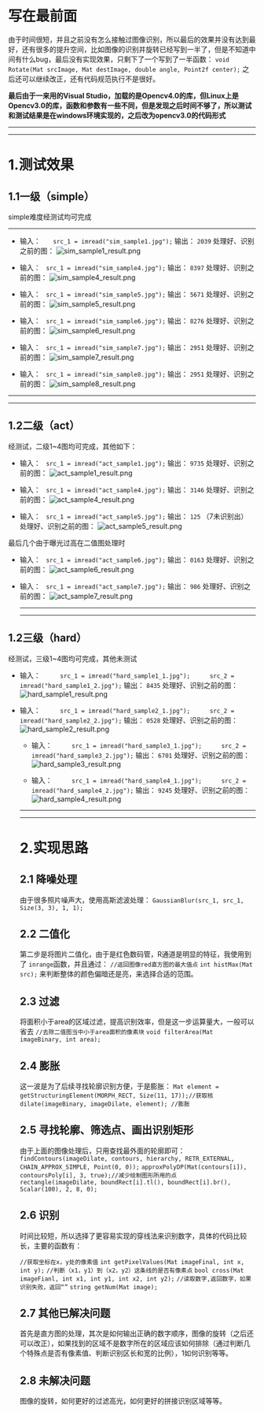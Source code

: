 # 写在最前面

由于时间很短，并且之前没有怎么接触过图像识别，所以最后的效果并没有达到最好，还有很多的提升空间，比如图像的识别并旋转已经写到一半了，但是不知道中间有什么bug，最后没有实现效果，只剩下了一个写到了一半函数：
`void Rotate(Mat srcImage, Mat destImage, double angle, Point2f center);`
之后还可以继续改正，还有代码规范执行不是很好。

**最后由于一来用的Visual Studio，加载的是Opencv4.0的库，但Linux上是Opencv3.0的库，函数和参数有一些不同，但是发现之后时间不够了，所以测试和测试结果是在windows环境实现的，之后改为opencv3.0的代码形式**

***
***

# 1.测试效果

## 1.1一级（simple）
simple难度经测试均可完成

***
- 输入：
`	src_1 = imread("sim_sample1.jpg");`
输出：
`2039`
 处理好、识别之前的图：
![sim_sample1_result.png](https://i.loli.net/2020/10/11/clZNn7EaYpWFrb9.png)

- 输入：
  `	src_1 = imread("sim_sample4.jpg");`
  输出：
  `8397`
   处理好、识别之前的图：
  ![sim_sample4_result.png](https://i.loli.net/2020/10/11/YuhjAK9ZGm5QFoO.png)

- 输入：
  `	src_1 = imread("sim_sample5.jpg");`
  输出：
  `5671`
   处理好、识别之前的图：
  ![sim_sample5_result.png](https://i.loli.net/2020/10/11/iadpc1tbvg5z6ST.png)

- 输入：
  `	src_1 = imread("sim_sample6.jpg");`
  输出：
  `8276`
   处理好、识别之前的图：
  ![sim_sample6_result.png](https://i.loli.net/2020/10/11/pQg9iT3aVcXKURv.png)

- 输入：
  `	src_1 = imread("sim_sample7.jpg");`
  输出：
  `2951`
   处理好、识别之前的图：
  ![sim_sample7_result.png](https://i.loli.net/2020/10/11/LomDU6hHpeiO82V.png)

- 输入：
  `	src_1 = imread("sim_sample8.jpg");`
  输出：
  `2951`
   处理好、识别之前的图：
  ![sim_sample8_result.png](https://i.loli.net/2020/10/11/ZIcqtvnpxAO3NMD.png)

***
***

## 1.2二级（act）
经测试，二级1~4图均可完成，其他如下：

- 输入：
  `	src_1 = imread("act_sample1.jpg");`
  输出：
  `9735`
   处理好、识别之前的图：
  ![act_sample1_result.png](https://i.loli.net/2020/10/11/8VuA4bt6FCJOWUg.png)

- 输入：
  `	src_1 = imread("act_sample4.jpg");`
  输出：
  `3146`
   处理好、识别之前的图：
  ![act_sample4_result.png](https://i.loli.net/2020/10/11/v51fAzWYhcZiTSJ.png)

- 输入：
  `	src_1 = imread("act_sample5.jpg");`
  输出：
  `125`
  （7未识别出）
   处理好、识别之前的图：
  ![act_sample5_result.png](https://i.loli.net/2020/10/11/7mOzByVhdc9W5tk.png)

最后几个由于曝光过高在二值图处理时

- 输入：
  `	src_1 = imread("act_sample6.jpg");`
  输出：
  `0163`
  处理好、识别之前的图：
  ![act_sample6_result.png](https://i.loli.net/2020/10/11/6TsEFzkSOd1Zuva.png)


- 输入：
  `	src_1 = imread("act_sample7.jpg");`
  输出：
  `986`
   处理好、识别之前的图：
  ![act_sample7_result.png](https://i.loli.net/2020/10/11/jhdXWnqJOSwmolP.png)
  
  ***
  ***
## 1.2三级（hard）
经测试，三级1~4图均可完成，其他未测试


- 输入：
  `		src_1 = imread("hard_sample1_1.jpg");`
  `		src_2 = imread("hard_sample1_2.jpg");`
  输出：
  `8435`
   处理好、识别之前的图：
![hard_sample1_result.png](https://i.loli.net/2020/10/11/UztIA5ix2NT8qL3.png)


- 输入：
  `		src_1 = imread("hard_sample2_1.jpg");`
  `		src_2 = imread("hard_sample2_2.jpg");`
  输出：
  `0528`
   处理好、识别之前的图：
  ![hard_sample2_result.png](https://i.loli.net/2020/10/11/BKzhmVC9ZFP1aMd.png)
  
  
  - 输入：
  `		src_1 = imread("hard_sample3_1.jpg");`
  `		src_2 = imread("hard_sample3_2.jpg");`
  输出：
  `6701`
   处理好、识别之前的图：
  ![hard_sample3_result.png](https://i.loli.net/2020/10/11/F8ndRhMPiVTzmKS.png)
  
  
   - 输入：
  `		src_1 = imread("hard_sample4_1.jpg");`
  `		src_2 = imread("hard_sample4_2.jpg");`
  输出：
  `9245`
  处理好、识别之前的图：
  ![hard_sample4_result.png](https://i.loli.net/2020/10/11/qyr3uimL1ZaxjhY.png)
  
  
  ***
  ***
  # 2.实现思路
  
  
  ## 2.1 降噪处理
  
  由于很多照片噪声大，使用高斯滤波处理：
  `GaussianBlur(src_1, src_1, Size(3, 3), 1, 1);`
  
  ## 2.2 二值化
  
  第二步是将图片二值化，由于是红色数码管，R通道是明显的特征，我使用到了 `inrange`函数，并且通过：
  `//返回图像red直方图的最大值点`
  `int histMax(Mat src);`
  来判断整体的颜色偏暗还是亮，来选择合适的范围。
  
  ## 2.3 过滤
  
  将面积小于area的区域过滤，提高识别效率，但是这一步运算量大，一般可以省去
  `//去除二值图当中小于area面积的像素块`
  `void filterArea(Mat imageBinary, int area);`
  ## 2.4 膨胀
  
  这一波是为了后续寻找轮廓识别方便，于是膨胀：
  `Mat element = getStructuringElement(MORPH_RECT, Size(11, 17));//获取核
	dilate(imageBinary, imageDilate, element); //膨胀`
	
  ## 2.5 寻找轮廓、筛选点、画出识别矩形
  
  由于上面的图像处理后，只用查找最外面的轮廓即可：
  `findContours(imageDilate, contours, hierarchy, RETR_EXTERNAL, CHAIN_APPROX_SIMPLE, Point(0, 0));`
  `approxPolyDP(Mat(contours[i]), contoursPoly[i], 3, true);//减少绘制图形所用的点`
  `rectangle(imageDilate, boundRect[i].tl(), boundRect[i].br(), Scalar(100), 2, 8, 0);`
  ## 2.6 识别
  时间比较短，所以选择了更容易实现的穿线法来识别数字，具体的代码比较长，主要的函数有：
  
  `//获取坐标在x，y处的像素值`
  `int getPixelValues(Mat imageFinal, int x, int y);`
  `//判断（x1，y1）到（x2，y2）这条线的是否有像素点`
  `bool cross(Mat imageFianl, int x1, int y1, int x2, int y2);`
  `//读取数字,返回数字，如果识别失败，返回“”`
  `string getNum(Mat image);`
  
  ## 2.7 其他已解决问题
  首先是直方图的处理，其次是如何输出正确的数字顺序，图像的旋转（之后还可以改正），如果找到的区域不是数字所在的区域应该如何排除（通过判断几个特殊点是否有像素值、判断识别区长和宽的比例），1如何识别等等。
  
  ## 2.8 未解决问题
  图像的旋转，如何更好的过滤高光，如何更好的拼接识别区域等等。
  
  
